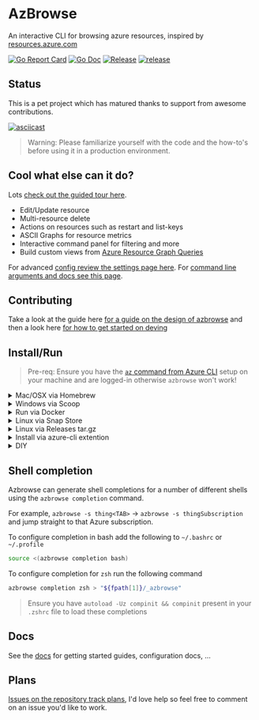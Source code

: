 # AzBrowse

An interactive CLI for browsing azure resources, inspired by [resources.azure.com](https://resources.azure.com)

[![Go Report Card](https://goreportcard.com/badge/github.com/lawrencegripper/azbrowse?style=flat-square)](https://goreportcard.com/report/github.com/lawrencegripper/azbrowse)
[![Go Doc](https://img.shields.io/badge/godoc-reference-blue.svg?style=flat-square)](http://godoc.org/github.com/lawrencegripper/azbrowse)
[![Release](https://img.shields.io/github/release/lawrencegripper/azbrowse.svg?style=flat-square)](https://github.com/lawrencegripper/azbrowse/releases/latest)
[![release](https://github.com/lawrencegripper/azbrowse/workflows/release/badge.svg)](https://github.com/lawrencegripper/azbrowse/actions?query=workflow%3Arelease+branch%3Amain)

## Status

This is a pet project which has matured thanks to support from awesome contributions.

[![asciicast](https://asciinema.org/a/325237.svg)](https://asciinema.org/a/325237)

> Warning: Please familiarize yourself with the code and the how-to's before using it in a production environment.

## Cool what else can it do?

Lots [check out the guided tour here](docs/getting-started.md).

- Edit/Update resource
- Multi-resource delete
- Actions on resources such as restart and list-keys
- ASCII Graphs for resource metrics
- Interactive command panel for filtering and more
- Build custom views from [Azure Resource Graph Queries](./docs/azure-resource-graph.md)

For advanced [config review the settings page here](docs/config.md). For [command line arguments and docs see this page](./docs/commandline/azbrowse.md).

## Contributing

Take a look at the guide here [for a guide on the design of azbrowse](docs/design/README.md) and then a look here [for how to get started on deving](CONTRIBUTING.md)

## Install/Run

> Pre-req: Ensure you have the [`az` command from Azure CLI](https://docs.microsoft.com/en-us/cli/azure/install-azure-cli?view=azure-cli-latest) setup on your machine and are logged-in otherwise `azbrowse` won't work!

<details>
  <summary>Mac/OSX via Homebrew</summary>
<br />
    
Install [HomeBrew](https://brew.sh/)

```shell
brew install lawrencegripper/tap/azbrowse
```
</details>
<details>
  <summary>Windows via Scoop</summary>
<br />

[Install Scoop]([Scoop](https://scoop.sh/))

```shell
iex (new-object net.webclient).downloadstring('https://get.scoop.sh')
```

Install AzBrowse using Scoop

```shell
scoop bucket add azbrowse https://github.com/lawrencegripper/scoop-bucket.git
scoop install azbrowse
```
</details>
<details>
    <summary>Run via Docker</summary>
<br />

You can then start `azbrowse` in docker by mounting in your `$HOME` directory so `azbrowse` can access the login details from your machine inside the docker container.

```shell
docker run -it --rm -v $HOME:/root/ -v /etc/localtime:/etc/localtime:ro ghcr.io/lawrencegripper/azbrowse/azbrowse
```
</details>
<details>
    <summary>Linux via Snap Store</summary> 
<br />

[![Get it from the Snap Store](https://snapcraft.io/static/images/badges/en/snap-store-black.svg)](https://snapcraft.io/azbrowse)

</details>

<details>
    <summary>Linux via Releases tar.gz</summary> 
<br />

Grab the URL to the `.tar.gz` for the latest release for your platform/architecture. E.g. `https://github.com/lawrencegripper/azbrowse/releases/download/v1.1.193/azbrowse_linux_amd64.tar.gz`

Download the release (either via the browser or `wget https://github.com/lawrencegripper/azbrowse/releases/download/v1.1.193/azbrowse_linux_amd64.tar.gz`).

Extract the binary from the archive to a suitable location (here we're using `/usr/bin` for convenience): `tar -C /usr/bin -zxvf azbrowse_linux_amd64.tar.gz azbrowse`

> Note: If you have a location on `$PATH` which is writable by the current user like `/home/USERNAMEHERE/go/bin` it's best to use this as it'll allow azbrowse to update itself in place without requiring `sudo` 

Make the binary executable: `chmod +x /usr/bin/azbrowse`

</details>
<details>
    <summary>Install via azure-cli extention</summary>
<br />

This is experimental and Non-functional on Windows. Only tested on Unix based systems.

Want to run `az browse` and have the `azure-cli` install and run `azbrowse`?

[This extension from Noel Bundick lets you do just that](https://github.com/noelbundick/azure-cli-extension-noelbundick/blob/master/README.md#browse)

</details>
<details>
    <summary>DIY</summary>
<br />

Simply download the archive/package suitable for your machine, [from the release page](https://github.com/lawrencegripper/azbrowse/releases), and execute it.

Bonus: Add it to your `$PATH` so you can run `azbrowse` anywhere. 
</details>

## Shell completion

Azbrowse can generate shell completions for a number of different shells using the `azbrowse completion` command. 

For example, `azbrowse -s thing<TAB>` → `azbrowse -s thingSubscription` and jump straight to that Azure subscription.

To configure completion in bash add the following to `~/.bashrc` or `~/.profile`

```bash
source <(azbrowse completion bash)
```

To configure completion for `zsh` run the following command

```bash
azbrowse completion zsh > "${fpath[1]}/_azbrowse"
```

> Ensure you have `autoload -Uz compinit && compinit` present in your `.zshrc` file to load these completions

## Docs

See the [docs](docs/README.md) for getting started guides, configuration docs, ...

## Plans

[Issues on the repository track plans](https://github.com/lawrencegripper/azbrowse/issues), I'd love help so feel free to comment on an issue you'd like to work.

[golang]: https://golang.org/
[installguide]: https://golang.org/doc/install
[golangcilinter]: https://github.com/golangci/golangci-lint
[golangdep]: https://github.com/golang/dep
[gopath]: https://golang.org/doc/code.html#GOPATH

